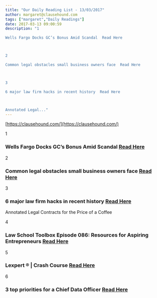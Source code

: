 ```yaml
---
title: "Our Daily Reading List - 13/03/2017"
author: margaret@clausehound.com
tags: ["margaret","Daily Readings"]
date: 2017-03-13 09:00:59
description: "1

Wells Fargo Docks GC’s Bonus Amid Scandal  Read Here



2

Common legal obstacles small business owners face  Read Here



3

6 major law firm hacks in recent history  Read Here



Annotated Legal..."
---
```


[https://clausehound.com/](https://clausehound.com/)

1

### Wells Fargo Docks GC’s Bonus Amid Scandal  [Read Here](https://goo.gl/OZwPTT)

2

### Common legal obstacles small business owners face  [Read Here](https://goo.gl/Xhdmuk)

3

### 6 major law firm hacks in recent history  [Read Here](https://goo.gl/hCYBB1)

Annotated Legal Contracts
for the Price of a Coffee

4

### Law School Toolbox Episode 086: Resources for Aspiring Entrepreneurs  [Read Here](https://goo.gl/JOnjTW)

5

### Lexpert ® | Crash Course  [Read Here](http://www.lexpert.ca/article/crash-course/?p=&amp;sitecode=lex)

6

### 3 top priorities for a Chief Data Officer  [Read Here](https://www.bloomberg.com/enterprise/blog/3-top-priorities-chief-data-officer/)